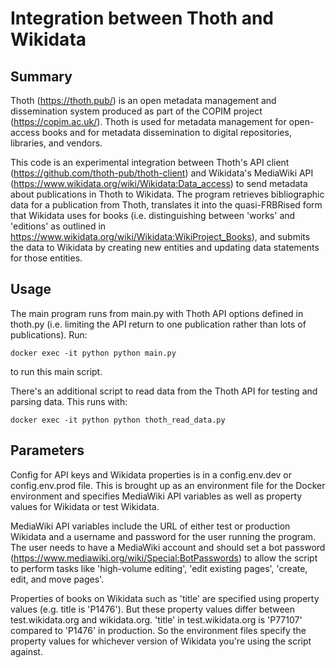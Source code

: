 # Integration between Thoth and Wikidata

## Summary

Thoth (https://thoth.pub/) is an open metadata management and dissemination system produced as part of the COPIM project (https://copim.ac.uk/). Thoth is used for metadata management for open-access books and for metadata dissemination to digital repositories, libraries, and vendors.

This code is an experimental integration between Thoth's API client (https://github.com/thoth-pub/thoth-client) and Wikidata's MediaWiki API (https://www.wikidata.org/wiki/Wikidata:Data_access) to send metadata about publications in Thoth to Wikidata. The program retrieves bibliographic data for a publication from Thoth, translates it into the quasi-FRBRised form that Wikidata uses for books (i.e. distinguishing between 'works' and 'editions' as outlined in https://www.wikidata.org/wiki/Wikidata:WikiProject_Books), and submits the data to Wikidata by creating new entities and updating data statements for those entities.

## Usage

The main program runs from main.py with Thoth API options defined in thoth.py (i.e. limiting the API return to one publication rather than lots of publications). Run:

`docker exec -it python python main.py`

to run this main script.

There's an additional script to read data from the Thoth API for testing and parsing data. This runs with:

`docker exec -it python python thoth_read_data.py`

## Parameters

Config for API keys and Wikidata properties is in a config.env.dev or config.env.prod file. This is brought up as an environment file for the Docker environment and specifies MediaWiki API variables as well as property values for Wikidata or test Wikidata.

MediaWiki API variables include the URL of either test or production Wikidata and a username and password for the user running the program. The user needs to have a MediaWiki account and should set a bot password (https://www.mediawiki.org/wiki/Special:BotPasswords) to allow the script to perform tasks like 'high-volume editing', 'edit existing pages', 'create, edit, and move pages'.

Properties of books on Wikidata such as 'title' are specified using property values (e.g. title is 'P1476'). But these property values differ between test.wikidata.org and wikidata.org. 'title' in test.wikidata.org is 'P77107' compared to 'P1476' in production. So the environment files specify the property values for whichever version of Wikidata you're using the script against.
